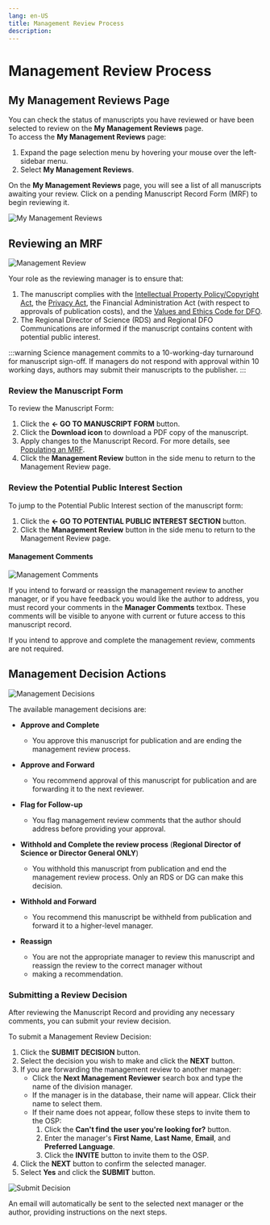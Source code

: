 ```yaml
---
lang: en-US
title: Management Review Process
description:
---
```


# Management Review Process

## My Management Reviews Page

You can check the status of manuscripts you have reviewed or have been selected to review on the **My Management Reviews** page.  
To access the **My Management Reviews** page:

1. Expand the page selection menu by hovering your mouse over the left-sidebar menu.
2. Select **My Management Reviews**.

On the **My Management Reviews** page, you will see a list of all manuscripts awaiting your review. Click on a pending Manuscript Record Form (MRF) to begin reviewing it.

![My Management Reviews](/images/third-party/my_management_reviews.png)

## Reviewing an MRF

![Management Review](/images/third-party/management_review.png)

Your role as the reviewing manager is to ensure that:

1. The manuscript complies with the [Intellectual Property Policy/Copyright Act](https://www.dfo-mpo.gc.ca/terms-avis/copyright-droits-eng.htm), the [Privacy Act](https://www.priv.gc.ca/en/privacy-topics/privacy-laws-in-canada/the-privacy-act/pa_brief/), the Financial Administration Act (with respect to approvals of publication costs), and the [Values and Ethics Code for DFO](https://www.dfo-mpo.gc.ca/reports-rapports/vicr-virc/vicr-virc2012-eng.htm).
2. The Regional Director of Science (RDS) and Regional DFO Communications are informed if the manuscript contains content with potential public interest.

:::warning
Science management commits to a 10-working-day turnaround for manuscript sign-off. If managers do not respond with approval within 10 working days, authors may submit their manuscripts to the publisher.
:::

### Review the Manuscript Form

To review the Manuscript Form:

1. Click the **<- GO TO MANUSCRIPT FORM** button.
2. Click the **Download icon** to download a PDF copy of the manuscript.
3. Apply changes to the Manuscript Record. For more details, see [Populating an MRF](/en/third-party/manuscript-record-form.md).
4. Click the **Management Review** button in the side menu to return to the Management Review page.

### Review the Potential Public Interest Section

To jump to the Potential Public Interest section of the manuscript form:

1. Click the **<- GO TO POTENTIAL PUBLIC INTEREST SECTION** button.
2. Click the **Management Review** button in the side menu to return to the Management Review page.

#### Management Comments

![Management Comments](/images/third-party/management_comments.png)

If you intend to forward or reassign the management review to another manager, or if you have feedback you would like the author to address, you must record your comments in the **Manager Comments** textbox. These comments will be visible to anyone with current or future access to this manuscript record.

If you intend to approve and complete the management review, comments are not required.

## Management Decision Actions

![Management Decisions](/images/third-party/decision.png)

The available management decisions are:

- **Approve and Complete**  
  - You approve this manuscript for publication and are ending the management review process.
  
- **Approve and Forward**  
  - You recommend approval of this manuscript for publication and are forwarding it to the next reviewer.

- **Flag for Follow-up**  
  - You flag management review comments that the author should address before providing your approval.

- **Withhold and Complete the review process** (**Regional Director of Science or Director General ONLY**)  
  - You withhold this manuscript from publication and end the management review process. Only an RDS or DG can make this decision.

- **Withhold and Forward**  
  - You recommend this manuscript be withheld from publication and forward it to a higher-level manager.

- **Reassign**  
  - You are not the appropriate manager to review this manuscript and reassign the review to the correct manager without
  - making a recommendation.

### Submitting a Review Decision

After reviewing the Manuscript Record and providing any necessary comments, you can submit your review decision.

To submit a Management Review Decision:

1. Click the **SUBMIT DECISION** button.
2. Select the decision you wish to make and click the **NEXT** button.
3. If you are forwarding the management review to another manager:
   - Click the **Next Management Reviewer** search box and type the name of the division manager.  
   - If the manager is in the database, their name will appear. Click their name to select them.  
   - If their name does not appear, follow these steps to invite them to the OSP:
     1. Click the **Can't find the user you're looking for?** button.
     2. Enter the manager's **First Name**, **Last Name**, **Email**, and **Preferred Language**.
     3. Click the **INVITE** button to invite them to the OSP.
4. Click the **NEXT** button to confirm the selected manager.
5. Select **Yes** and click the **SUBMIT** button.

![Submit Decision](/images/third-party/submit_decision.png)

An email will automatically be sent to the selected next manager or the author, providing instructions on the next steps.